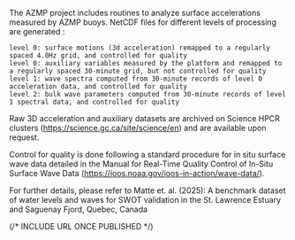 The AZMP project includes routines to analyze surface accelerations measured by AZMP buoys. NetCDF files for different levels of processing are generated :

    level 0: surface motions (3d acceleration) remapped to a regularly spaced 4.0Hz grid, and controlled for quality
    level 0: auxiliary variables measured by the platform and remapped to a regularly spaced 30-minute grid, but not controlled for quality
    level 1: wave spectra computed from 30-minute records of level 0 acceleration data, and controlled for quality
    level 2: bulk wave parameters computed from 30-minute records of level 1 spectral data, and controlled for quality

Raw 3D acceleration and auxiliary datasets are archived on Science HPCR clusters (https://science.gc.ca/site/science/en) and are available upon request.

Control for quality is done following a standard procedure for in situ surface wave data detailed in the Manual for Real-Time Quality Control of In-Situ Surface Wave Data (https://ioos.noaa.gov/ioos-in-action/wave-data/).

For further details, please refer to Matte et. al. (2025): A benchmark dataset of water levels and waves for SWOT validation in the St. Lawrence Estuary and Saguenay Fjord, Quebec, Canada

(/* INCLUDE URL ONCE PUBLISHED */)
